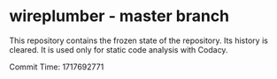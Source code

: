 # wireplumber - master branch

This repository contains the frozen state of the repository.
Its history is cleared. It is used only for static code
analysis with Codacy.

Commit Time: 1717692771